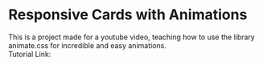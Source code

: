 # Responsive Cards with Animations

This is a project made for a youtube video, teaching how to use the library animate.css for incredible and easy animations. <br/>
Tutorial Link:
